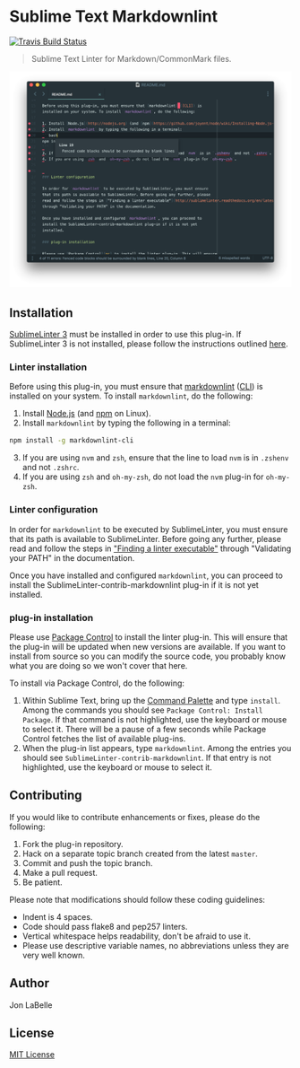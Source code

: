 # Sublime Text Markdownlint

[![Travis Build Status](https://travis-ci.org/jonlabelle/SublimeLinter-contrib-markdownlint.svg?branch=master)](https://travis-ci.org/jonlabelle/SublimeLinter-contrib-markdownlint "Travis Build Status")

> Sublime Text Linter for Markdown/CommonMark files.

![Markdownlint Screenshot](screenshots/screenshot.png "Markdownlint Screenshot")

## Installation

[SublimeLinter 3] must be installed in order to use this plug-in. If
SublimeLinter 3 is not installed, please follow the instructions outlined
[here][installation].

### Linter installation

Before using this plug-in, you must ensure that [markdownlint] ([CLI]) is
installed on your system. To install `markdownlint`, do the following:

1. Install [Node.js](http://nodejs.org) (and [npm](https://github.com/joyent/node/wiki/Installing-Node.js-via-package-manager) on Linux).
2. Install `markdownlint` by typing the following in a terminal:
```bash
npm install -g markdownlint-cli
```
3. If you are using `nvm` and `zsh`, ensure that the line to load `nvm` is in `.zshenv` and not `.zshrc`.
4. If you are using `zsh` and `oh-my-zsh`, do not load the `nvm` plug-in for `oh-my-zsh`.


### Linter configuration

In order for `markdownlint` to be executed by SublimeLinter, you must ensure
that its path is available to SublimeLinter. Before going any further, please
read and follow the steps in ["Finding a linter executable"](http://sublimelinter.readthedocs.org/en/latest/troubleshooting.html#finding-a-linter-executable)
through "Validating your PATH" in the documentation.

Once you have installed and configured `markdownlint`, you can proceed to
install the SublimeLinter-contrib-markdownlint plug-in if it is not yet
installed.

### plug-in installation

Please use [Package Control][pc] to install the linter plug-in. This will ensure
that the plug-in will be updated when new versions are available. If you want to
install from source so you can modify the source code, you probably know what
you are doing so we won't cover that here.

To install via Package Control, do the following:

1. Within Sublime Text, bring up the [Command Palette][cmd] and type `install`.
   Among the commands you should see `Package Control: Install Package`. If that
   command is not highlighted, use the keyboard or mouse to select it. There
   will be a pause of a few seconds while Package Control fetches the list of
   available plug-ins.
2. When the plug-in list appears, type `markdownlint`. Among the entries you
   should see `SublimeLinter-contrib-markdownlint`. If that entry is not
   highlighted, use the keyboard or mouse to select it.

## Contributing

If you would like to contribute enhancements or fixes, please do the following:

1. Fork the plug-in repository.
1. Hack on a separate topic branch created from the latest `master`.
1. Commit and push the topic branch.
1. Make a pull request.
1. Be patient.

Please note that modifications should follow these coding guidelines:

- Indent is 4 spaces.
- Code should pass flake8 and pep257 linters.
- Vertical whitespace helps readability, don't be afraid to use it.
- Please use descriptive variable names, no abbreviations unless they are very
  well known.
  
## Author

Jon LaBelle

## License

[MIT License]

[SublimeLinter 3]: http://www.sublimelinter.com
[docs]: http://sublimelinter.readthedocs.org
[installation]: http://sublimelinter.readthedocs.org/en/latest/installation.html
[locating-executables]: http://sublimelinter.readthedocs.org/en/latest/usage.html#how-linter-executables-are-located
[pc]: https://sublime.wbond.net/installation
[cmd]: http://docs.sublimetext.info/en/sublime-text-3/extensibility/command_palette.html
[settings]: http://sublimelinter.readthedocs.org/en/latest/settings.html
[linter-settings]: http://sublimelinter.readthedocs.org/en/latest/linter_settings.html
[inline-settings]: http://sublimelinter.readthedocs.org/en/latest/settings.html#inline-settings
[markdownlint]: https://github.com/DavidAnson/markdownlint
[`markdownlint`]: https://github.com/DavidAnson/markdownlint
[CLI]: https://github.com/igorshubovych/markdownlint-cli
[MIT License]: LICENSE.txt
